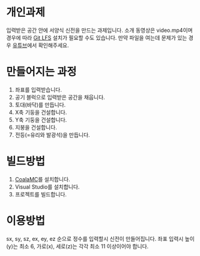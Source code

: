 # 개인과제
입력받은 공간 안에 서양식 신전을 만드는 과제입니다.
소개 동영상은 video.mp4이며 경우에 따라 [Git LFS](https://git-lfs.github.com/) 설치가 필요할 수도 있습니다. 만약 파일을 여는데 문제가 있는 경우 [유튜브](https://youtu.be/niebMRnZKTI)에서 확인해주세요.

# 만들어지는 과정
1. 좌표를 입력받습니다.
1. 공기 블럭으로 입력받은 공간을 채웁니다.
1. 토대(바닥)를 만듭니다.
1. X축 기둥을 건설합니다.
1. Y축 기둥을 건설합니다.
1. 지붕을 건설합니다.
1. 전등(=유리와 발광석)을 만듭니다.

# 빌드방법
1. [CoalaMC](https://github.com/coalasw/CoalaMC)를 설치합니다.
1. Visual Studio를 설치합니다.
1. 프로젝트를 빌드합니다.

# 이용방법
sx, sy, sz, ex, ey, ez 순으로 정수를 입력할시 신전이 만들어집니다.
좌표 입력시 높이(y)는 최소 6, 가로(x), 세로(z)는 각각 최소 11 이상이어야 합니다.